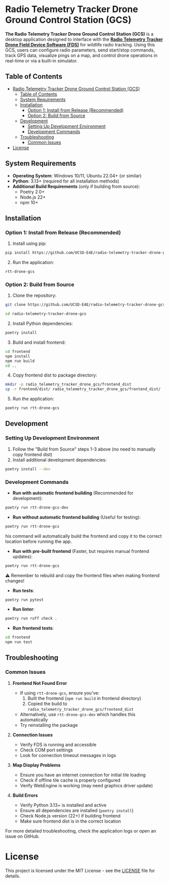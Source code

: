 # Radio Telemetry Tracker Drone Ground Control Station (GCS)

**The Radio Telemetry Tracker Drone Ground Control Station (GCS)** is a desktop application designed to interface with the [**Radio Telemetry Tracker Drone Field Device Software (FDS)**](https://github.com/UCSD-E4E/radio-telemetry-tracker-drone-fds) for wildlife radio tracking. Using this GCS, users can configure radio parameters, send start/stop commands, track GPS data, visualize pings on a map, and control drone operations in real-time or via a built-in simulator.

## Table of Contents
- [Radio Telemetry Tracker Drone Ground Control Station (GCS)](#radio-telemetry-tracker-drone-ground-control-station-gcs)
  - [Table of Contents](#table-of-contents)
  - [System Requirements](#system-requirements)
  - [Installation](#installation)
    - [Option 1: Install from Release (Recommended)](#option-1-install-from-release-recommended)
    - [Option 2: Build from Source](#option-2-build-from-source)
  - [Development](#development)
    - [Setting Up Development Environment](#setting-up-development-environment)
    - [Development Commands](#development-commands)
  - [Troubleshooting](#troubleshooting)
    - [Common Issues](#common-issues)
- [License](#license)

## System Requirements

- **Operating System**: Windows 10/11, Ubuntu 22.04+ (or similar)
- **Python**: 3.13+ (required for all installation methods)
- **Additional Build Requirements** (only if building from source):
  - Poetry 2.0+
  - Node.js 22+
  - npm 10+

## Installation

### Option 1: Install from Release (Recommended)

1. Install using pip:

```bash
pip install https://github.com/UCSD-E4E/radio-telemetry-tracker-drone-gcs/releases/latest/download/radio_telemetry_tracker_drone_gcs-latest.whl
```

2. Run the application:

```bash
rtt-drone-gcs
```

### Option 2: Build from Source

1. Clone the repository:

```bash
git clone https://github.com/UCSD-E4E/radio-telemetry-tracker-drone-gcs.git

cd radio-telemetry-tracker-drone-gcs
```
2. Install Python dependencies:

```bash
poetry install
```

3. Build and install frontend:

```bash
cd frontend
npm install
npm run build
cd ..
```

4. Copy frontend dist to package directory:

```bash
mkdir -p radio_telemetry_tracker_drone_gcs/frontend_dist
cp -r frontend/dist/ radio_telemetry_tracker_drone_gcs/frontend_dist/
```

5. Run the application:

```bash
poetry run rtt-drone-gcs
```
## Development

### Setting Up Development Environment

1. Follow the "Build from Source" steps 1-3 above (no need to manually copy frontend dist)
2. Install additional development dependencies:

```bash
poetry install --dev
```

### Development Commands

- **Run with automatic frontend building** (Recommended for development):

```bash
poetry run rtt-drone-gcs-dev
```

- **Run without automatic frontend building** (Useful for testing):

```bash
poetry run rtt-drone-gcs
```

his command will automatically build the frontend and copy it to the correct location before running the app.

- **Run with pre-built frontend** (Faster, but requires manual frontend updates):

```bash
poetry run rtt-drone-gcs
```

⚠️ Remember to rebuild and copy the frontend files when making frontend changes!

- **Run tests**:

```bash
poetry run pytest
```

- **Run linter**:

```bash
poetry run ruff check .
```

- **Run frontend tests**:

```bash
cd frontend
npm run test
```

## Troubleshooting

### Common Issues

1. **Frontend Not Found Error**
   - If using `rtt-drone-gcs`, ensure you've:
     1. Built the frontend (`npm run build` in frontend directory)
     2. Copied the build to `radio_telemetry_tracker_drone_gcs/frontend_dist`
   - Alternatively, use `rtt-drone-gcs-dev` which handles this automatically
   - Try reinstalling the package

2. **Connection Issues**
   - Verify FDS is running and accessible
   - Check COM port settings
   - Look for connection timeout messages in logs

3. **Map Display Problems**
   - Ensure you have an internet connection for initial tile loading
   - Check if offline tile cache is properly configured
   - Verify WebEngine is working (may need graphics driver update)

4. **Build Errors**
   - Verify Python 3.13+ is installed and active
   - Ensure all dependencies are installed (`poetry install`)
   - Check Node.js version (22+) if building frontend
   - Make sure frontend dist is in the correct location

For more detailed troubleshooting, check the application logs or open an issue on GitHub.

# License

This project is licensed under the MIT License - see the [LICENSE](LICENSE) file for details.

